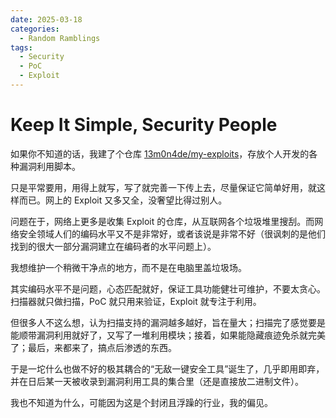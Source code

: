 ```yaml
---
date: 2025-03-18
categories:
  - Random Ramblings
tags:
  - Security
  - PoC
  - Exploit
---
```


# Keep It Simple, Security People

如果你不知道的话，我建了个仓库 [13m0n4de/my-exploits](https://github.com/13m0n4de/my-exploits)，存放个人开发的各种漏洞利用脚本。

只是平常要用，用得上就写，写了就完善一下传上去，尽量保证它简单好用，就这样而已。网上的 Exploit 又多又全，没奢望比得过别人。

问题在于，网络上更多是收集 Exploit 的仓库，从互联网各个垃圾堆里搜刮。而网络安全领域人们的编码水平又不是非常好，或者该说是非常不好（很讽刺的是他们找到的很大一部分漏洞建立在编码者的水平问题上）。

我想维护一个稍微干净点的地方，而不是在电脑里盖垃圾场。

其实编码水平不是问题，心态匹配就好，保证工具功能健壮可维护，不要太贪心。扫描器就只做扫描，PoC 就只用来验证，Exploit 就专注于利用。

但很多人不这么想，认为扫描支持的漏洞越多越好，旨在量大；扫描完了感觉要是能顺带漏洞利用就好了，又写了一堆利用模块；接着，如果能隐藏痕迹免杀就完美了；最后，来都来了，搞点后渗透的东西。

于是一坨什么也做不好的极其耦合的“无敌一键安全工具”诞生了，几乎即用即弃，并在日后某一天被收录到漏洞利用工具的集合里（还是直接放二进制文件）。

我也不知道为什么，可能因为这是个封闭且浮躁的行业，我的偏见。
